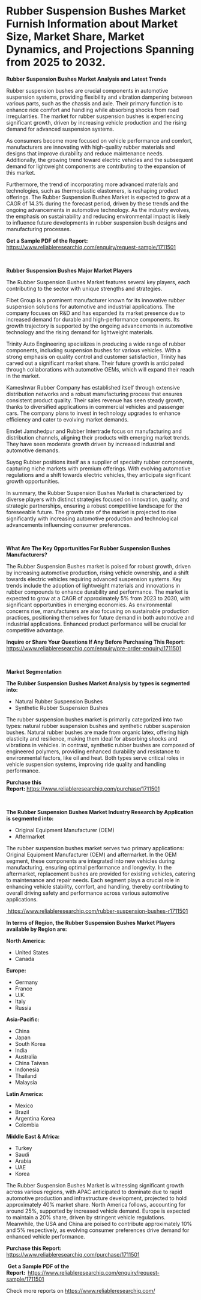 <p><h1>Rubber Suspension Bushes Market Furnish Information about Market Size, Market Share, Market Dynamics, and Projections Spanning from 2025 to 2032.</h1></p><p><strong>Rubber Suspension Bushes Market Analysis and Latest Trends</strong></p>
<p><p>Rubber suspension bushes are crucial components in automotive suspension systems, providing flexibility and vibration dampening between various parts, such as the chassis and axle. Their primary function is to enhance ride comfort and handling while absorbing shocks from road irregularities. The market for rubber suspension bushes is experiencing significant growth, driven by increasing vehicle production and the rising demand for advanced suspension systems.</p><p>As consumers become more focused on vehicle performance and comfort, manufacturers are innovating with high-quality rubber materials and designs that improve durability and reduce maintenance needs. Additionally, the growing trend toward electric vehicles and the subsequent demand for lightweight components are contributing to the expansion of this market.</p><p>Furthermore, the trend of incorporating more advanced materials and technologies, such as thermoplastic elastomers, is reshaping product offerings. The Rubber Suspension Bushes Market is expected to grow at a CAGR of 14.3% during the forecast period, driven by these trends and the ongoing advancements in automotive technology. As the industry evolves, the emphasis on sustainability and reducing environmental impact is likely to influence future developments in rubber suspension bush designs and manufacturing processes.</p></p>
<p><strong>Get a Sample PDF of the Report:&nbsp;</strong> <a href="https://www.reliableresearchiq.com/enquiry/request-sample/1711501?utm_campaign=1170&utm_medium=2&utm_source=Github&utm_content=ia&utm_term=10012025&utm_id=rubber-suspension-bushes">https://www.reliableresearchiq.com/enquiry/request-sample/1711501</a></p>
<p>&nbsp;</p>
<p><strong>Rubber Suspension Bushes Major Market Players</strong></p>
<p><p>The Rubber Suspension Bushes Market features several key players, each contributing to the sector with unique strengths and strategies. </p><p>Fibet Group is a prominent manufacturer known for its innovative rubber suspension solutions for automotive and industrial applications. The company focuses on R&D and has expanded its market presence due to increased demand for durable and high-performance components. Its growth trajectory is supported by the ongoing advancements in automotive technology and the rising demand for lightweight materials.</p><p>Trinity Auto Engineering specializes in producing a wide range of rubber components, including suspension bushes for various vehicles. With a strong emphasis on quality control and customer satisfaction, Trinity has carved out a significant market share. Their future growth is anticipated through collaborations with automotive OEMs, which will expand their reach in the market.</p><p>Kameshwar Rubber Company has established itself through extensive distribution networks and a robust manufacturing process that ensures consistent product quality. Their sales revenue has seen steady growth, thanks to diversified applications in commercial vehicles and passenger cars. The company plans to invest in technology upgrades to enhance efficiency and cater to evolving market demands.</p><p>Emdet Jamshedpur and Rubber Intertrade focus on manufacturing and distribution channels, aligning their products with emerging market trends. They have seen moderate growth driven by increased industrial and automotive demands.</p><p>Suyog Rubber positions itself as a supplier of specialty rubber components, capturing niche markets with premium offerings. With evolving automotive regulations and a shift towards electric vehicles, they anticipate significant growth opportunities.</p><p>In summary, the Rubber Suspension Bushes Market is characterized by diverse players with distinct strategies focused on innovation, quality, and strategic partnerships, ensuring a robust competitive landscape for the foreseeable future. The growth rate of the market is projected to rise significantly with increasing automotive production and technological advancements influencing consumer preferences.</p></p>
<p>&nbsp;</p>
<p><strong>What Are The Key Opportunities For Rubber Suspension Bushes Manufacturers?</strong></p>
<p><p>The Rubber Suspension Bushes market is poised for robust growth, driven by increasing automotive production, rising vehicle ownership, and a shift towards electric vehicles requiring advanced suspension systems. Key trends include the adoption of lightweight materials and innovations in rubber compounds to enhance durability and performance. The market is expected to grow at a CAGR of approximately 5% from 2023 to 2030, with significant opportunities in emerging economies. As environmental concerns rise, manufacturers are also focusing on sustainable production practices, positioning themselves for future demand in both automotive and industrial applications. Enhanced product performance will be crucial for competitive advantage.</p></p>
<p><strong>Inquire or Share Your Questions If Any Before Purchasing This Report:</strong> <a href="https://www.reliableresearchiq.com/enquiry/pre-order-enquiry/1711501?utm_campaign=1170&utm_medium=2&utm_source=Github&utm_content=ia&utm_term=10012025&utm_id=rubber-suspension-bushes">https://www.reliableresearchiq.com/enquiry/pre-order-enquiry/1711501</a></p>
<p>&nbsp;</p>
<p><strong>Market Segmentation</strong></p>
<p><strong>The Rubber Suspension Bushes Market Analysis by types is segmented into:</strong></p>
<p><ul><li>Natural Rubber Suspension Bushes</li><li>Synthetic Rubber Suspension Bushes</li></ul></p>
<p><p>The rubber suspension bushes market is primarily categorized into two types: natural rubber suspension bushes and synthetic rubber suspension bushes. Natural rubber bushes are made from organic latex, offering high elasticity and resilience, making them ideal for absorbing shocks and vibrations in vehicles. In contrast, synthetic rubber bushes are composed of engineered polymers, providing enhanced durability and resistance to environmental factors, like oil and heat. Both types serve critical roles in vehicle suspension systems, improving ride quality and handling performance.</p></p>
<p><strong>Purchase this Report:&nbsp;</strong><a href="https://www.reliableresearchiq.com/purchase/1711501?utm_campaign=1170&utm_medium=2&utm_source=Github&utm_content=ia&utm_term=10012025&utm_id=rubber-suspension-bushes">https://www.reliableresearchiq.com/purchase/1711501</a></p>
<p>&nbsp;</p>
<p><strong>The Rubber Suspension Bushes Market Industry Research by Application is segmented into:</strong></p>
<p><ul><li>Original Equipment Manufacturer (OEM)</li><li>Aftermarket</li></ul></p>
<p><p>The rubber suspension bushes market serves two primary applications: Original Equipment Manufacturer (OEM) and aftermarket. In the OEM segment, these components are integrated into new vehicles during manufacturing, ensuring optimal performance and longevity. In the aftermarket, replacement bushes are provided for existing vehicles, catering to maintenance and repair needs. Each segment plays a crucial role in enhancing vehicle stability, comfort, and handling, thereby contributing to overall driving safety and performance across various automotive applications.</p></p>
<p><a href="https://www.reliableresearchiq.com/rubber-suspension-bushes-r1711501?utm_campaign=1170&utm_medium=2&utm_source=Github&utm_content=ia&utm_term=10012025&utm_id=rubber-suspension-bushes">&nbsp;https://www.reliableresearchiq.com/rubber-suspension-bushes-r1711501</a></p>
<p><strong>In terms of Region, the Rubber Suspension Bushes Market Players available by Region are:</strong></p>
<p>
    <p> <strong> North America: </strong>
        <ul>
            <li>United States</li>
            <li>Canada</li>
        </ul>
        </p> 
    <p> <strong> Europe: </strong>
        <ul>
            <li>Germany</li>
            <li>France</li>
            <li>U.K.</li>
            <li>Italy</li>
            <li>Russia</li>
        </ul>
        </p> 
    <p> <strong> Asia-Pacific: </strong>
        <ul>
            <li>China</li>
            <li>Japan</li>
            <li>South Korea</li>
            <li>India</li>
            <li>Australia</li>
            <li>China Taiwan</li>
            <li>Indonesia</li>
            <li>Thailand</li>
            <li>Malaysia</li>
        </ul>
        </p> 
    <p> <strong> Latin America: </strong>
        <ul>
            <li>Mexico</li>
            <li>Brazil</li>
            <li>Argentina Korea</li>
            <li>Colombia</li>
        </ul>
        </p> 
    <p> <strong> Middle East & Africa: </strong>
        <ul>
            <li>Turkey</li>
            <li>Saudi</li>
            <li>Arabia</li>
            <li>UAE</li>
            <li>Korea</li>
        </ul>
    </p>
    </p>
<p><p>The Rubber Suspension Bushes Market is witnessing significant growth across various regions, with APAC anticipated to dominate due to rapid automotive production and infrastructure development, projected to hold approximately 40% market share. North America follows, accounting for around 25%, supported by increased vehicle demand. Europe is expected to maintain a 20% share, driven by stringent vehicle regulations. Meanwhile, the USA and China are poised to contribute approximately 10% and 5% respectively, as evolving consumer preferences drive demand for enhanced vehicle performance.</p></p>
<p><strong>Purchase this Report: </strong><a href="https://www.reliableresearchiq.com/purchase/1711501?utm_campaign=1170&utm_medium=2&utm_source=Github&utm_content=ia&utm_term=10012025&utm_id=rubber-suspension-bushes">https://www.reliableresearchiq.com/purchase/1711501</a></p>
<p>&nbsp;<strong>Get a Sample PDF of the Report:&nbsp;&nbsp;</strong><a href="https://www.reliableresearchiq.com/enquiry/request-sample/1711501?utm_campaign=1170&utm_medium=2&utm_source=Github&utm_content=ia&utm_term=10012025&utm_id=rubber-suspension-bushes">https://www.reliableresearchiq.com/enquiry/request-sample/1711501</a></p>
<p><strong></strong></p>
<p>Check more reports on <a href="https://www.reliableresearchiq.com/?utm_campaign=1170&utm_medium=2&utm_source=Github&utm_content=ia&utm_term=10012025&utm_id=rubber-suspension-bushes">https://www.reliableresearchiq.com/</a></p>